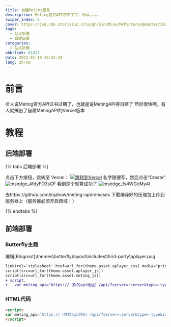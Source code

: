 ```yaml
---
title: 自建Meting服务
description: Meting官方API用不了了，所以。。。。。
swiper_index: 5
cover: https://jsd.cdn.storisinz.site/gh/SinzMise/MYPictures@master/20230128/30165599-36623bea-93a6-11e7-8956-1ddf99ce0e6f.2rbu2i9xfvy0.webp
tags:
  - 站点折腾
  - 自建部署
categories: 
  - 站点折腾
abbrlink: 61417
date: 2023-01-19 19:52:34
lang: zh-CN
---
```

# 前言
听人说Meting官方API证书过期了，也就是说MetingAPI得自建了
然后很快啊，有人就搞出了自建MetingAPI的Vercel版本
# 教程
## 后端部署
{% tabs 后端部署 %}
<!-- tab Vercel部署（推荐） -->
点击下方按钮，跳转至 Vercel：
[![跳转到Vercel](https://vercel.com/button)](https://vercel.com/import/project?template=https://github.com/xizeyoupan/Meting-API)
名字随便写，然后点击“Create”
![msedge_4fdyFO3sCF](https://jsd.cdn.storisinz.site/gh/SinzMise/MYPictures@master/20230119/msedge_4fdyFO3sCF.7hpgbpasakc0.webp)
看到这个就算成功了
![msedge_fs4WGcMy4l](https://jsd.cdn.storisinz.site/gh/SinzMise/MYPictures@master/20230119/msedge_fs4WGcMy4l.326qjm58vf20.webp)
<!-- endtab -->

<!-- tab 服务器部署 -->
去https://github.com/injahow/meting-api/releases 下载编译好的压缩包上传到服务器上（服务器必须开启跨域！）
<!-- endtab -->
{% endtabs %}
## 前端部署
### Butterfly主题
编辑[Blogroot]\themes\butterfly\layout\includes\third-party\aplayer.pug
``` diff
link(rel='stylesheet' href=url_for(theme.asset.aplayer_css) media="print" onload="this.media='all'")
script(src=url_for(theme.asset.aplayer_js))
script(src=url_for(theme.asset.meting_js))
+ script.
+   var meting_api='https://（你的api地址）/api/?server=:server&type=:type&id=:id&auth=:auth&r=:r';
```
### HTML代码
``` html
<script>
var meting_api='https://（你的api地址）/api/?server=:server&type=:type&id=:id&auth=:auth&r=:r';
</script>
```